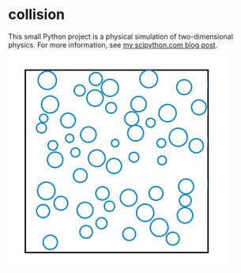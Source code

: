 # collision

This small Python project is a physical simulation of two-dimensional physics. For more information, see [my scipython.com blog post](https://scipython.com/blog/two-dimensional-collisions/).

![Two-dimensional collisions](collision-img.png)
